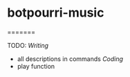 # botpourri-music
=======

TODO: 
*Writing*
  - all descriptions in commands
*Coding*
- play function

